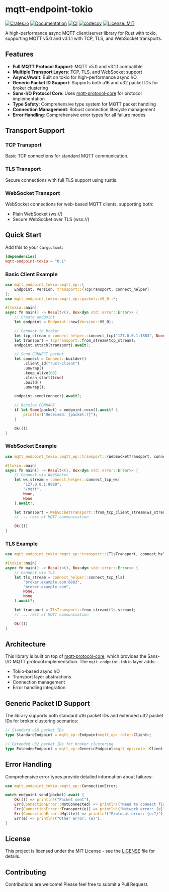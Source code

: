 # mqtt-endpoint-tokio

[![Crates.io](https://img.shields.io/crates/v/mqtt-endpoint-tokio.svg)](https://crates.io/crates/mqtt-endpoint-tokio)
[![Documentation](https://docs.rs/mqtt-endpoint-tokio/badge.svg)](https://docs.rs/mqtt-endpoint-tokio)
[![CI](https://github.com/redboltz/mqtt-endpoint-tokio/workflows/CI/badge.svg)](https://github.com/redboltz/mqtt-endpoint-tokio/actions)
[![codecov](https://codecov.io/gh/redboltz/mqtt-endpoint-tokio/branch/main/graph/badge.svg)](https://codecov.io/gh/redboltz/mqtt-endpoint-tokio)
[![License: MIT](https://img.shields.io/badge/License-MIT-yellow.svg)](https://opensource.org/licenses/MIT)

A high-performance async MQTT client/server library for Rust with tokio, supporting MQTT v5.0 and v3.1.1 with TCP, TLS, and WebSocket transports.

## Features

- **Full MQTT Protocol Support**: MQTT v5.0 and v3.1.1 compatible
- **Multiple Transport Layers**: TCP, TLS, and WebSocket support
- **Async/Await**: Built on tokio for high-performance async I/O
- **Generic Packet ID Support**: Supports both u16 and u32 packet IDs for broker clustering
- **Sans-I/O Protocol Core**: Uses [mqtt-protocol-core](https://crates.io/crates/mqtt-protocol-core) for protocol implementation
- **Type Safety**: Comprehensive type system for MQTT packet handling
- **Connection Management**: Robust connection lifecycle management
- **Error Handling**: Comprehensive error types for all failure modes

## Transport Support

### TCP Transport
Basic TCP connections for standard MQTT communication.

### TLS Transport
Secure connections with full TLS support using rustls.

### WebSocket Transport
WebSocket connections for web-based MQTT clients, supporting both:
- Plain WebSocket (ws://)
- Secure WebSocket over TLS (wss://)

## Quick Start

Add this to your `Cargo.toml`:

```toml
[dependencies]
mqtt-endpoint-tokio = "0.1"
```

### Basic Client Example

```rust
use mqtt_endpoint_tokio::mqtt_ep::{
    Endpoint, Version, transport::{TcpTransport, connect_helper}
};
use mqtt_endpoint_tokio::mqtt_ep::packet::v5_0::*;

#[tokio::main]
async fn main() -> Result<(), Box<dyn std::error::Error>> {
    // Create endpoint
    let endpoint = Endpoint::new(Version::V5_0);

    // Connect to broker
    let tcp_stream = connect_helper::connect_tcp("127.0.0.1:1883", None).await?;
    let transport = TcpTransport::from_stream(tcp_stream);
    endpoint.attach(transport).await?;

    // Send CONNECT packet
    let connect = Connect::builder()
        .client_id("rust-client")
        .unwrap()
        .keep_alive(60)
        .clean_start(true)
        .build()
        .unwrap();

    endpoint.send(connect).await?;

    // Receive CONNACK
    if let Some(packet) = endpoint.recv().await? {
        println!("Received: {packet:?}");
    }

    Ok(())
}
```

### WebSocket Example

```rust
use mqtt_endpoint_tokio::mqtt_ep::transport::{WebSocketTransport, connect_helper};

#[tokio::main]
async fn main() -> Result<(), Box<dyn std::error::Error>> {
    // Connect via WebSocket
    let ws_stream = connect_helper::connect_tcp_ws(
        "127.0.0.1:8080",
        "/mqtt",
        None,
        None
    ).await?;

    let transport = WebSocketTransport::from_tcp_client_stream(ws_stream.into_inner());
    // ... rest of MQTT communication

    Ok(())
}
```

### TLS Example

```rust
use mqtt_endpoint_tokio::mqtt_ep::transport::{TlsTransport, connect_helper};

#[tokio::main]
async fn main() -> Result<(), Box<dyn std::error::Error>> {
    // Connect via TLS
    let tls_stream = connect_helper::connect_tcp_tls(
        "broker.example.com:8883",
        "broker.example.com",
        None,
        None
    ).await?;

    let transport = TlsTransport::from_stream(tls_stream);
    // ... rest of MQTT communication

    Ok(())
}
```

## Architecture

This library is built on top of [mqtt-protocol-core](https://crates.io/crates/mqtt-protocol-core), which provides the Sans-I/O MQTT protocol implementation. The `mqtt-endpoint-tokio` layer adds:

- Tokio-based async I/O
- Transport layer abstractions
- Connection management
- Error handling integration

## Generic Packet ID Support

The library supports both standard u16 packet IDs and extended u32 packet IDs for broker clustering scenarios:

```rust
// Standard u16 packet IDs
type StandardEndpoint = mqtt_ep::Endpoint<mqtt_ep::role::Client>;

// Extended u32 packet IDs for broker clustering
type ExtendedEndpoint = mqtt_ep::GenericEndpoint<mqtt_ep::role::Client, u32>;
```

## Error Handling

Comprehensive error types provide detailed information about failures:

```rust
use mqtt_endpoint_tokio::mqtt_ep::ConnectionError;

match endpoint.send(packet).await {
    Ok(()) => println!("Packet sent"),
    Err(ConnectionError::NotConnected) => println!("Need to connect first"),
    Err(ConnectionError::Transport(e)) => println!("Network error: {e}"),
    Err(ConnectionError::Mqtt(e)) => println!("Protocol error: {e:?}"),
    Err(e) => println!("Other error: {e}"),
}
```

## License

This project is licensed under the MIT License - see the [LICENSE](LICENSE) file for details.

## Contributing

Contributions are welcome! Please feel free to submit a Pull Request.
